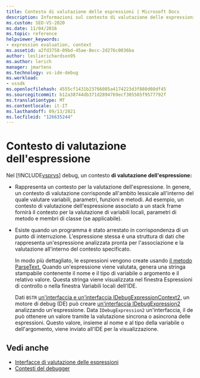 ```yaml
---
title: Contesto di valutazione delle espressioni | Microsoft Docs
description: Informazioni sul contesto di valutazione delle espressioni, che rappresenta un contesto per la valutazione delle espressioni ed esiste quando un programma è stato arrestato in corrispondenza di un punto di interruzione.
ms.custom: SEO-VS-2020
ms.date: 11/04/2016
ms.topic: reference
helpviewer_keywords:
- expression evaluation, context
ms.assetid: a2fd3758-09bd-45ae-8ecc-2d276c0036ba
author: leslierichardson95
ms.author: lerich
manager: jmartens
ms.technology: vs-ide-debug
ms.workload:
- vssdk
ms.openlocfilehash: 4555cf1431b23766085a4174223d3f880d08df45
ms.sourcegitcommit: b12a38744db371d2894769ecf305585f9577792f
ms.translationtype: MT
ms.contentlocale: it-IT
ms.lasthandoff: 09/13/2021
ms.locfileid: "126635244"
---
```

# <a name="expression-evaluation-context"></a>Contesto di valutazione dell'espressione
Nel [!INCLUDE[vsprvs](../../code-quality/includes/vsprvs_md.md)] debug, un contesto **di valutazione dell'espressione:**

- Rappresenta un contesto per la valutazione dell'espressione. In genere, un contesto di valutazione corrisponde all'ambito lessicale all'interno del quale valutare variabili, parametri, funzioni e metodi. Ad esempio, un contesto di valutazione dell'espressione associato a un stack frame fornirà il contesto per la valutazione di variabili locali, parametri di metodo e membri di classe (se applicabile).

- Esiste quando un programma è stato arrestato in corrispondenza di un punto di interruzione. L'espressione stessa è una struttura di dati che rappresenta un'espressione analizzata pronta per l'associazione e la valutazione all'interno del contesto specificato.

     In modo più dettagliato, le espressioni vengono create usando [il metodo ParseText.](../../extensibility/debugger/reference/idebugexpressioncontext2-parsetext.md) Quando un'espressione viene valutata, genera una stringa stampabile contenente il nome e il tipo di variabile o argomento e il relativo valore. Questa stringa viene visualizzata nel finestra Espressioni di controllo o nella finestra Variabili locali dell'IDE.

     Dati `BSTR` [un'interfaccia e un'interfaccia IDebugExpressionContext2,](../../extensibility/debugger/reference/idebugexpressioncontext2.md) un motore di debug (DE) può creare [un'interfaccia IDebugExpression2](../../extensibility/debugger/reference/idebugexpression2.md) analizzando un'espressione. Data `IDebugExpression2` un'interfaccia, il de può ottenere un valore tramite la valutazione sincrona o asincrona delle espressioni. Questo valore, insieme al nome e al tipo della variabile o dell'argomento, viene inviato all'IDE per la visualizzazione.

## <a name="see-also"></a>Vedi anche
- [Interfacce di valutazione delle espressioni](../../extensibility/debugger/reference/expression-evaluation-interfaces.md)
- [Contesti del debugger](../../extensibility/debugger/debugger-contexts.md)
